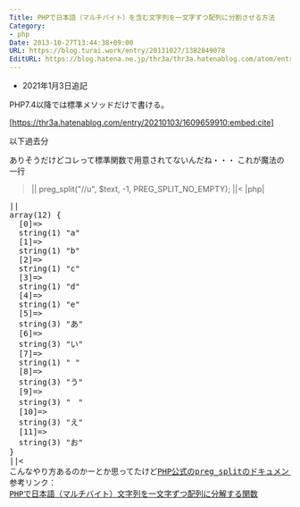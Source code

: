 ```yaml
---
Title: PHPで日本語（マルチバイト）を含む文字列を一文字ずつ配列に分割させる方法
Category:
- php
Date: 2013-10-27T13:44:38+09:00
URL: https://blog.turai.work/entry/20131027/1382849078
EditURL: https://blog.hatena.ne.jp/thr3a/thr3a.hatenablog.com/atom/entry/12921228815711414015
---
```


* 2021年1月3日追記

PHP7.4以降では標準メソッドだけで書ける。

[https://thr3a.hatenablog.com/entry/20210103/1609659910:embed:cite]

以下過去分

ありそうだけどコレって標準関数で用意されてないんだね・・・
これが魔法の一行
>||
preg_split("//u", $text, -1, PREG_SPLIT_NO_EMPTY);
||<
>|php|
<pre>
<?php
$str = "abcdeあい う　えお";
$result = preg_split("//u", $str, -1, PREG_SPLIT_NO_EMPTY);
var_dump($result);
||<
結果
>||
array(12) {
  [0]=>
  string(1) "a"
  [1]=>
  string(1) "b"
  [2]=>
  string(1) "c"
  [3]=>
  string(1) "d"
  [4]=>
  string(1) "e"
  [5]=>
  string(3) "あ"
  [6]=>
  string(3) "い"
  [7]=>
  string(1) " "
  [8]=>
  string(3) "う"
  [9]=>
  string(3) "　"
  [10]=>
  string(3) "え"
  [11]=>
  string(3) "お"
}
||<
こんなやり方あるのかーとか思ってたけど<a href="http://php.net/manual/ja/function.preg-split.php" title="PHP公式のpreg_splitのドキュメント" target="_blank">PHP公式のpreg_splitのドキュメント</a>に似たようなやつ載ってたわ。
参考リンク：
<a href="http://www.freebsd-lab.com/article/php/tips01.html" title="PHPで日本語（マルチバイト）文字列を一文字ずつ配列に分解する関数" target="_blank">PHPで日本語（マルチバイト）文字列を一文字ずつ配列に分解する関数</a>
